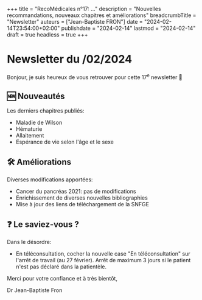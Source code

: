 +++
title = "RecoMédicales n°17:  ..."
description = "Nouvelles recommandations, nouveaux chapitres et améliorations"
breadcrumbTitle = "Newsletter"
auteurs = ["Jean-Baptiste FRON"]
date = "2024-02-14T23:54:00+02:00"
publishdate = "2024-02-14"
lastmod = "2024-02-14"
draft = true
headless = true
+++

# Newsletter du /02/2024

Bonjour, je suis heureux de vous retrouver pour cette 17<sup>e</sup> newsletter 📰

## 🆕 Nouveautés

Les derniers chapitres publiés:

- Maladie de Wilson
- Hématurie
- Allaitement
- Espérance de vie selon l'âge et le sexe

## 🛠️ Améliorations

Diverses modifications apportées:

- Cancer du pancréas 2021: pas de modifications
- Enrichissement de diverses nouvelles bibliographies
- Mise à jour des liens de téléchargement de la SNFGE

## ❓ Le saviez-vous ?

Dans le désordre:

- En téléconsultation, cocher la nouvelle case "En téléconsultation" sur l'arrêt de travail (au 27 février). Arrêt de maximum 3 jours si le patient n'est pas déclaré dans la patientèle.

Merci pour votre confiance et à très bientôt,

Dr Jean-Baptiste Fron
